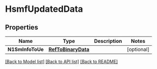 # HsmfUpdatedData

## Properties
Name | Type | Description | Notes
------------ | ------------- | ------------- | -------------
**N1SmInfoToUe** | [**RefToBinaryData**](RefToBinaryData.md) |  | [optional] 

[[Back to Model list]](../README.md#documentation-for-models) [[Back to API list]](../README.md#documentation-for-api-endpoints) [[Back to README]](../README.md)


